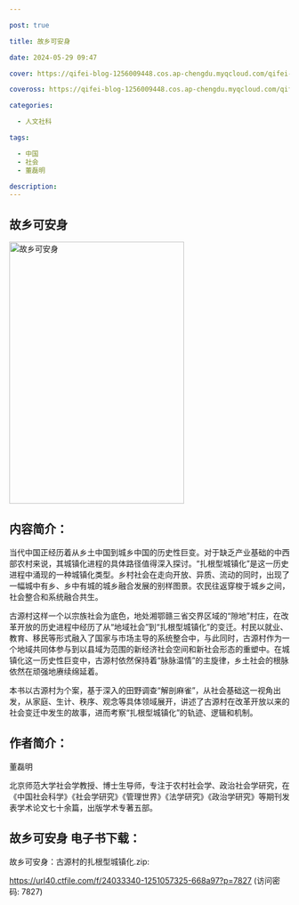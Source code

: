 ```yaml
---

post: true

title: 故乡可安身

date: 2024-05-29 09:47

cover: https://qifei-blog-1256009448.cos.ap-chengdu.myqcloud.com/qifei-blog/65d06faa9f345e8d03993296.jpg

coveross: https://qifei-blog-1256009448.cos.ap-chengdu.myqcloud.com/qifei-blog/65d06faa9f345e8d03993296.jpg

categories:

  - 人文社科

tags:

  - 中国
  - 社会
  - 董磊明

description:
---
```




##  故乡可安身

<img alt="故乡可安身 " class="aligncenter loaded" data-was-processed="true" decoding="async" fetchpriority="high" height="471" src="https://qifei-blog-1256009448.cos.ap-chengdu.myqcloud.com/qifei-blog/65d06faa9f345e8d03993296.jpg" style="cursor: zoom-in;" width="314"/>

## 内容简介：

当代中国正经历着从乡土中国到城乡中国的历史性巨变。对于缺乏产业基础的中西部农村来说，其城镇化进程的具体路径值得深入探讨。“扎根型城镇化”是这一历史进程中涌现的一种城镇化类型。乡村社会在走向开放、异质、流动的同时，出现了一幅城中有乡、乡中有城的城乡融合发展的别样图景。农民往返穿梭于城乡之间，社会整合和系统融合共生。

古源村这样一个以宗族社会为底色，地处湘鄂赣三省交界区域的“隙地”村庄，在改革开放的历史进程中经历了从“地域社会”到“扎根型城镇化”的变迁。村民以就业、教育、移民等形式融入了国家与市场主导的系统整合中，与此同时，古源村作为一个地域共同体参与到以县域为范围的新经济社会空间和新社会形态的重塑中。在城镇化这一历史性巨变中，古源村依然保持着“脉脉温情”的主旋律，乡土社会的根脉依然在顽强地赓续绵延着。

本书以古源村为个案，基于深入的田野调查“解剖麻雀”，从社会基础这一视角出发，从家庭、生计、秩序、观念等具体领域展开，讲述了古源村在改革开放以来的社会变迁中发生的故事，进而考察“扎根型城镇化”的轨迹、逻辑和机制。

## 作者简介：

董磊明

北京师范大学社会学教授、博士生导师，专注于农村社会学、政治社会学研究，在《中国社会科学》《社会学研究》《管理世界》《法学研究》《政治学研究》等期刊发表学术论文七十余篇，出版学术专著五部。

## 故乡可安身 电子书下载：



故乡可安身：古源村的扎根型城镇化.zip: 

https://url40.ctfile.com/f/24033340-1251057325-668a97?p=7827 (访问密码: 7827)
